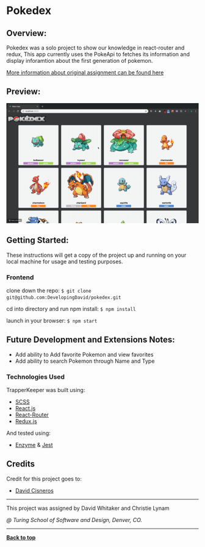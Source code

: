 # Pokedex

## Overview:

Pokedex was a solo project to show our knowledge in react-router and redux, This app currently uses the PokeApi to fetches its information and display inforamtion about the first generation of pokemon.

[More information about original assignment can be found here](http://frontend.turing.io/projects/binary-challenge.html)

## Preview:

<img src="src/images/pokedex.gif" alt="Pokedex photo">

## Getting Started:

These instructions will get a copy of the project up and running on your local machine for usage and testing purposes.

### Frontend
clone down the repo: ```$ git clone git@github.com:DevelopingDavid/pokedex.git```

cd into directory and run npm install: ```$ npm install```

launch in your browser: ```$ npm start ```

## Future Development and Extensions Notes:
- Add ability to Add favorite Pokemon and view favorites
- Add ability to search Pokemon through Name and Type

### Technologies Used
TrapperKeeper was built using: 
- [SCSS](https://sass-lang.com/)
- [React.js](https://reactjs.org/)
- [React-Router](https://reacttraining.com/react-router/)
- [Redux.js](https://redux.js.org/)

And tested using:
- [Enzyme](https://airbnb.io/enzyme/) & [Jest](https://airbnb.io/enzyme/docs/guides/jest.html)

## Credits
Credit for this project goes to: 
- [David Cisneros](https://github.com/DevelopingDavid)

---
This project was assigned by David Whitaker and Christie Lynam 

*@ Turing School of Software and Design, Denver, CO.*

---
**[Back to top](https://github.com/DevelopingDavid/pokedex)**
